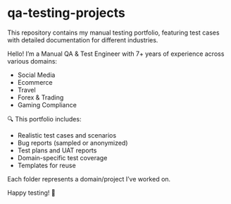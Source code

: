 # qa-testing-projects
This repository contains my manual testing portfolio, featuring test cases with detailed documentation for different industries.

Hello! I’m a Manual QA & Test Engineer with 7+ years of experience across various domains:
- Social Media
- Ecommerce
- Travel
- Forex & Trading
- Gaming Compliance

🔍 This portfolio includes:
- Realistic test cases and scenarios
- Bug reports (sampled or anonymized)
- Test plans and UAT reports
- Domain-specific test coverage
- Templates for reuse

Each folder represents a domain/project I’ve worked on.

Happy testing! 🎯
